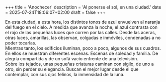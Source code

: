+++
title = 'Anochecer'
description = 'Al ponerse el sol, en una ciudad.'
date = 2025-07-24T18:06:07+02:00
draft = false
+++

En esta ciudad, a esta hora, los distintos tonos de azul envuelven al naranja del fuego en el cielo. A medida que avanza la noche, el azul contrasta con el rojo de las pequeñas luces que corren por las calles. Desde las aceras, otras luces, amarillas, las observan, colgadas e inmóviles, condenadas a no poder tocarlas.  
Mientras tanto, los edificios iluminan, poco a poco, algunos de sus cuadros. En ellos se muestran diferentes escenas. Escenas de soledad y familia. De alegría compartida y de un sofá vacío enfrente de una televisión.  
Sobre los tejados, unas pequeñas criaturas caminan con sigilo, de uno a otro, sin perder su elegancia. Buscan el mejor lugar desde el que contemplar, con sus ojos felinos, la inmensidad de la luna.

